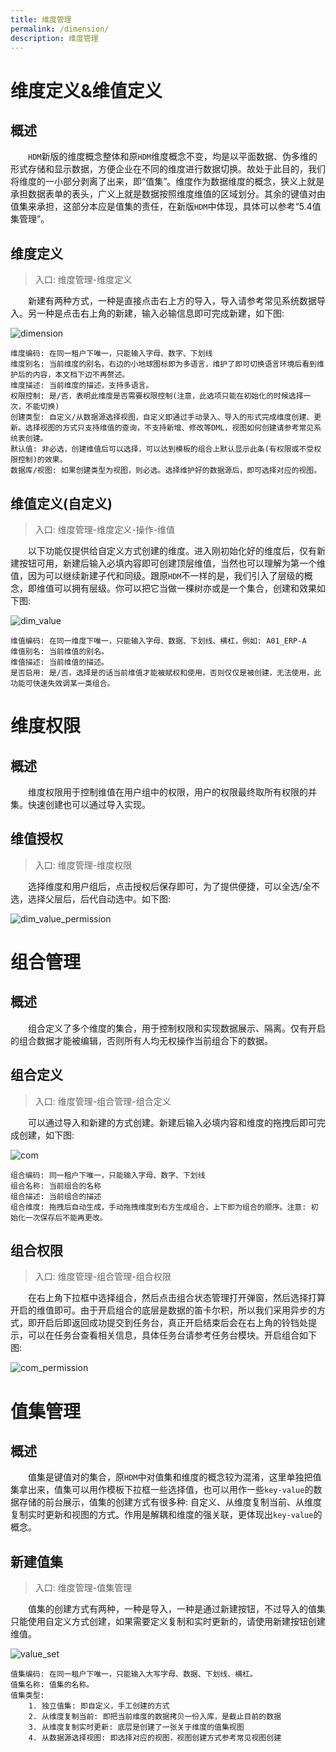 ```yaml
---
title: 维度管理
permalink: /dimension/
description: 维度管理
---
```


# 维度定义&维值定义

## 概述

&emsp;&emsp;`HDM`新版的维度概念整体和原`HDM`维度概念不变，均是以平面数据、伪多维的形式存储和显示数据，方便企业在不同的维度进行数据切换。故处于此目的，我们将维度的一小部分剥离了出来，即“值集”。维度作为数据维度的概念，狭义上就是承担数据表单的表头，广义上就是数据按照维度维值的区域划分。其余的键值对由值集来承担，这部分本应是值集的责任，在新版`HDM`中体现，具体可以参考“5.4值集管理”。

## 维度定义

> 入口: 维度管理-维度定义

&emsp;&emsp;新建有两种方式，一种是直接点击右上方的导入，导入请参考常见系统数据导入。另一种是点击右上角的新建，输入必输信息即可完成新建，如下图:

![dimension](../imgs/dimension/dimension.png)

~~~
维度编码: 在同一租户下唯一，只能输入字母、数字、下划线
维度别名: 当前维度的别名，右边的小地球图标即为多语言，维护了即可切换语言环境后看到维护后的内容，本文档下边不再赘述。
维度描述: 当前维度的描述，支持多语言。
权限控制: 是/否，表明此维度是否需要权限控制(注意，此选项只能在初始化的时候选择一次，不能切换)
创建类型: 自定义/从数据源选择视图，自定义即通过手动录入、导入的形式完成维度创建、更新。选择视图的方式只支持维值的查询，不支持新增、修改等DML，视图如何创建请参考常见系统表创建。
默认值: 非必选，创建维值后可以选择，可以达到模板的组合上默认显示此条(有权限或不受权限控制)的效果。
数据库/视图: 如果创建类型为视图，则必选。选择维护好的数据源后，即可选择对应的视图。
~~~

## 维值定义(自定义)

> 入口: 维度管理-维度定义-操作-维值

&emsp;&emsp;以下功能仅提供给自定义方式创建的维度。进入刚初始化好的维度后，仅有新建按钮可用，新建后输入必填内容即可创建顶层维值，当然也可以理解为第一个维值，因为可以继续新建子代和同级。跟原`HDM`不一样的是，我们引入了层级的概念，即维值可以拥有层级。你可以把它当做一棵树亦或是一个集合，创建和效果如下图:

![dim_value](../imgs/dimension/dim_value.png)

~~~
维值编码: 在同一维度下唯一，只能输入字母、数据、下划线、横杠，例如: A01_ERP-A
维值别名: 当前维值的别名。
维值描述: 当前维值的描述。
是否启用: 是/否，选择是的话当前维值才能被赋权和使用，否则仅仅是被创建，无法使用，此功能可快速失效调某一类组合。
~~~

# 维度权限

## 概述

&emsp;&emsp;维度权限用于控制维值在用户组中的权限，用户的权限最终取所有权限的并集。快速创建也可以通过导入实现。

## 维值授权

> 入口: 维度管理-维度权限

&emsp;&emsp;选择维度和用户组后，点击授权后保存即可，为了提供便捷，可以全选/全不选，选择父层后，后代自动选中。如下图:

![dim_value_permission](../imgs/dimension/dim_value_permission.png)

# 组合管理

## 概述

&emsp;&emsp;组合定义了多个维度的集合，用于控制权限和实现数据展示、隔离。仅有开启的组合数据才能被编辑，否则所有人均无权操作当前组合下的数据。

## 组合定义

> 入口: 维度管理-组合管理-组合定义

&emsp;&emsp;可以通过导入和新建的方式创建。新建后输入必填内容和维度的拖拽后即可完成创建，如下图:

![com](../imgs/dimension/com.png)

~~~
组合编码: 同一租户下唯一，只能输入字母、数字、下划线
组合名称: 当前组合的名称
组合描述: 当前组合的描述
组合维度: 拖拽后自动生成，手动拖拽维度到右方生成组合，上下即为组合的顺序。注意: 初始化一次保存后不能再更改。
~~~

## 组合权限

> 入口: 维度管理-组合管理-组合权限

&emsp;&emsp;在右上角下拉框中选择组合，然后点击组合状态管理打开弹窗，然后选择打算开启的维值即可。由于开启组合的底层是数据的笛卡尔积，所以我们采用异步的方式，即开启后即返回成功提交到任务台，真正开启结束后会在右上角的铃铛处提示，可以在任务台查看相关信息，具体任务台请参考任务台模块。开启组合如下图:

![com_permission](../imgs/dimension/com_permission.png)

# 值集管理

## 概述

&emsp;&emsp;值集是键值对的集合，原`HDM`中对值集和维度的概念较为混淆，这里单独把值集拿出来，值集可以用作模板下拉框一些选择值，也可以用作一些`key-value`的数据存储的前台展示，值集的创建方式有很多种: 自定义、从维度复制当前、从维度复制实时更新和视图的方式。作用是解耦和维度的强关联，更体现出`key-value`的概念。

## 新建值集

> 入口: 维度管理-值集管理

&emsp;&emsp;值集的创建方式有两种，一种是导入，一种是通过新建按钮，不过导入的值集只能使用自定义方式创建，如果需要定义复制和实时更新的，请使用新建按钮创建维值。

![value_set](../imgs/dimension/value_set.png)

~~~
值集编码: 在同一租户下唯一，只能输入大写字母、数据、下划线、横杠。
值集名称: 值集的名称。
值集类型: 
    1. 独立值集: 即自定义，手工创建的方式
    2. 从维度复制当前: 即把当前维度的数据拷贝一份入库，是截止目前的数据
    3. 从维度复制实时更新: 底层是创建了一张关于维度的值集视图
    4. 从数据源选择视图: 即选择对应的视图，视图创建方式参考常见视图创建
~~~
